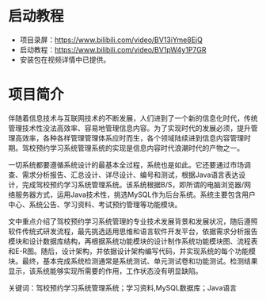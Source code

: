 # 启动教程

- 项目录屏：https://www.bilibili.com/video/BV13iYme8EjQ
- 启动教程：https://www.bilibili.com/video/BV1pW4y1P7GR
- 安装包在视频详情中已提供。

# 项目简介
伴随着信息技术与互联网技术的不断发展，人们进到了一个新的信息化时代，传统管理技术性没法高效率、容易地管理信息内容。为了实现时代的发展必须，提升管理高效率，各种各样管理管理体系应时而生，各个领域陆续进到信息内容管理时期。驾校预约学习系统管理系统的实现是信息内容时代浪潮时代的产物之一。

一切系统都要遵循系统设计的最基本全过程，系统也是如此。它还要通过市场调查、需求分析报告、汇总设计、详尽设计、编号和测试，根据Java语言表达设计，完成驾校预约学习系统管理系统。该系统根据B/S，即所谓的电脑浏览器/网络服务器方式，运用Java技术性，挑选MySQL作为后台系统。系统主要包含用户中心、系统公告、学习资料、考试预约管理等功能模块。

文中重点介绍了驾校预约学习系统管理的专业技术发展背景和发展状况，随后遵照软件传统式研发流程，最先挑选适用思维和语言软件开发平台，依据需求分析报告模块和设计数据库结构，再根据系统功能模块的设计制作系统功能模块图、流程表和E-R图。随后，设计架构，并依据设计架构编写代码，并实现系统的每个功能模块。最终，基本完成系统检测通常是系统测试、单元测试卷和功能测试。检测结果显示，该系统能够实现所需要的作用，工作状态没有明显缺陷。

关键词：驾校预约学习系统管理系统；学习资料,MySQL数据库；Java语言